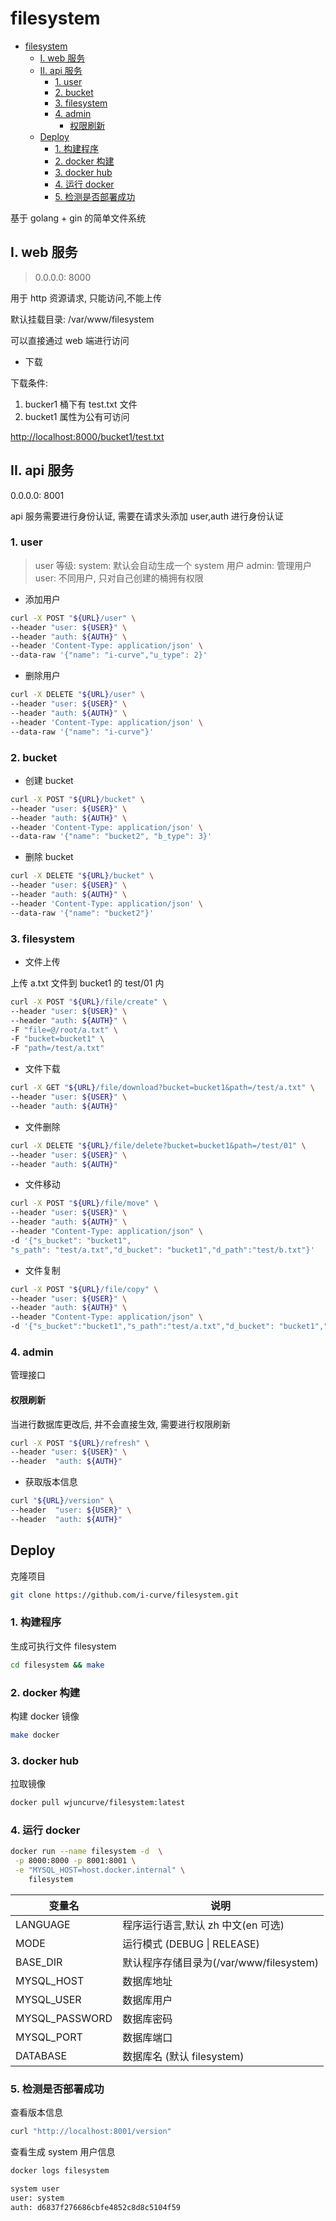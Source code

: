 # filesystem

<!-- @import "[TOC]" {cmd="toc" depthFrom=1 depthTo=6 orderedList=false} -->

<!-- code_chunk_output -->

- [filesystem](#filesystem)
  - [I. web 服务](#i-web-服务)
  - [II. api 服务](#ii-api-服务)
    - [1. user](#1-user)
    - [2. bucket](#2-bucket)
    - [3. filesystem](#3-filesystem)
    - [4. admin](#4-admin)
      - [权限刷新](#权限刷新)
  - [Deploy](#deploy)
    - [1. 构建程序](#1-构建程序)
    - [2. docker 构建](#2-docker-构建)
    - [3. docker hub](#3-docker-hub)
    - [4. 运行 docker](#4-运行-docker)
    - [5. 检测是否部署成功](#5-检测是否部署成功)

<!-- /code_chunk_output -->

基于 golang + gin 的简单文件系统

## I. web 服务

> 0.0.0.0: 8000

用于 http 资源请求, 只能访问,不能上传

默认挂载目录: /var/www/filesystem

可以直接通过 web 端进行访问

- 下载

下载条件:

1. bucker1 桶下有 test.txt 文件
2. bucket1 属性为公有可访问

[http://localhost:8000/bucket1/test.txt]()

## II. api 服务

0.0.0.0: 8001

api 服务需要进行身份认证, 需要在请求头添加 user,auth 进行身份认证

### 1. user

> user 等级:
> system: 默认会自动生成一个 system 用户
> admin: 管理用户
> user: 不同用户, 只对自己创建的桶拥有权限

- 添加用户

```bash
curl -X POST "${URL}/user" \
--header "user: ${USER}" \
--header "auth: ${AUTH}" \
--header 'Content-Type: application/json' \
--data-raw '{"name": "i-curve","u_type": 2}'
```

- 删除用户

```bash
curl -X DELETE "${URL}/user" \
--header "user: ${USER}" \
--header "auth: ${AUTH}" \
--header 'Content-Type: application/json' \
--data-raw '{"name": "i-curve"}'
```

### 2. bucket

- 创建 bucket

```bash
curl -X POST "${URL}/bucket" \
--header "user: ${USER}" \
--header "auth: ${AUTH}" \
--header 'Content-Type: application/json' \
--data-raw '{"name": "bucket2", "b_type": 3}'
```

- 删除 bucket

```bash
curl -X DELETE "${URL}/bucket" \
--header "user: ${USER}" \
--header "auth: ${AUTH}" \
--header 'Content-Type: application/json' \
--data-raw '{"name": "bucket2"}'
```

### 3. filesystem

- 文件上传

上传 a.txt 文件到 bucket1 的 test/01 内

```bash
curl -X POST "${URL}/file/create" \
--header "user: ${USER}" \
--header "auth: ${AUTH}" \
-F "file=@/root/a.txt" \
-F "bucket=bucket1" \
-F "path=/test/a.txt"
```

- 文件下载

```bash
curl -X GET "${URL}/file/download?bucket=bucket1&path=/test/a.txt" \
--header "user: ${USER}" \
--header "auth: ${AUTH}"
```

- 文件删除

```bash
curl -X DELETE "${URL}/file/delete?bucket=bucket1&path=/test/01" \
--header "user: ${USER}" \
--header "auth: ${AUTH}"
```

- 文件移动

```bash
curl -X POST "${URL}/file/move" \
--header "user: ${USER}" \
--header "auth: ${AUTH}" \
--header "Content-Type: application/json" \
-d '{"s_bucket": "bucket1",
"s_path": "test/a.txt","d_bucket": "bucket1","d_path":"test/b.txt"}'
```

- 文件复制

```bash
curl -X POST "${URL}/file/copy" \
--header "user: ${USER}" \
--header "auth: ${AUTH}" \
--header "Content-Type: application/json" \
-d '{"s_bucket":"bucket1","s_path":"test/a.txt","d_bucket": "bucket1","d_path": "new_path/dd/b.txt"}'
```

### 4. admin

管理接口

#### 权限刷新

当进行数据库更改后, 并不会直接生效, 需要进行权限刷新

```bash
curl -X POST "${URL}/refresh" \
--header "user: ${USER}" \
--header  "auth: ${AUTH}"
```

- 获取版本信息

```bash
curl "${URL}/version" \
--header  "user: ${USER}" \
--header  "auth: ${AUTH}"
```

## Deploy

克隆项目

```bash
git clone https://github.com/i-curve/filesystem.git
```

### 1. 构建程序

生成可执行文件 filesystem

```bash
cd filesystem && make
```

### 2. docker 构建

构建 docker 镜像

```bash
make docker
```

### 3. docker hub

拉取镜像

```bash
docker pull wjuncurve/filesystem:latest
```

### 4. 运行 docker

```bash
docker run --name filesystem -d  \
 -p 8000:8000 -p 8001:8001 \
 -e "MYSQL_HOST=host.docker.internal" \
    filesystem
```

| 变量名         | 说明                                    |
| -------------- | --------------------------------------- |
| LANGUAGE       | 程序运行语言,默认 zh 中文(en 可选)      |
| MODE           | 运行模式 (DEBUG \| RELEASE)             |
| BASE_DIR       | 默认程序存储目录为(/var/www/filesystem) |
| MYSQL_HOST     | 数据库地址                              |
| MYSQL_USER     | 数据库用户                              |
| MYSQL_PASSWORD | 数据库密码                              |
| MYSQL_PORT     | 数据库端口                              |
| DATABASE       | 数据库名 (默认 filesystem)              |

### 5. 检测是否部署成功

查看版本信息

```bash
curl "http://localhost:8001/version"
```

查看生成 system 用户信息

```bash
docker logs filesystem
```

```txt
system user
user: system
auth: d6837f276686cbfe4852c8d8c5104f59
```
